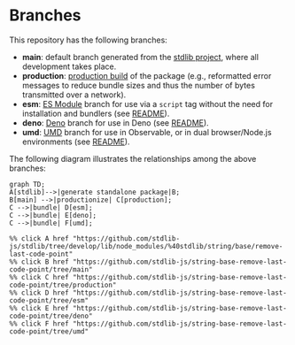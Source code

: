 <!--

@license Apache-2.0

Copyright (c) 2022 The Stdlib Authors.

Licensed under the Apache License, Version 2.0 (the "License");
you may not use this file except in compliance with the License.
You may obtain a copy of the License at

    http://www.apache.org/licenses/LICENSE-2.0

Unless required by applicable law or agreed to in writing, software
distributed under the License is distributed on an "AS IS" BASIS,
WITHOUT WARRANTIES OR CONDITIONS OF ANY KIND, either express or implied.
See the License for the specific language governing permissions and
limitations under the License.

-->

# Branches

This repository has the following branches:

-   **main**: default branch generated from the [stdlib project][stdlib-url], where all development takes place.
-   **production**: [production build][production-url] of the package (e.g., reformatted error messages to reduce bundle sizes and thus the number of bytes transmitted over a network).
-   **esm**: [ES Module][esm-url] branch for use via a `script` tag without the need for installation and bundlers (see [README][esm-readme]).
-   **deno**: [Deno][deno-url] branch for use in Deno (see [README][deno-readme]).
-   **umd**: [UMD][umd-url] branch for use in Observable, or in dual browser/Node.js environments (see [README][umd-readme]).

The following diagram illustrates the relationships among the above branches:

```mermaid
graph TD;
A[stdlib]-->|generate standalone package|B;
B[main] -->|productionize| C[production];
C -->|bundle| D[esm];
C -->|bundle| E[deno];
C -->|bundle| F[umd];

%% click A href "https://github.com/stdlib-js/stdlib/tree/develop/lib/node_modules/%40stdlib/string/base/remove-last-code-point"
%% click B href "https://github.com/stdlib-js/string-base-remove-last-code-point/tree/main"
%% click C href "https://github.com/stdlib-js/string-base-remove-last-code-point/tree/production"
%% click D href "https://github.com/stdlib-js/string-base-remove-last-code-point/tree/esm"
%% click E href "https://github.com/stdlib-js/string-base-remove-last-code-point/tree/deno"
%% click F href "https://github.com/stdlib-js/string-base-remove-last-code-point/tree/umd"
```

[stdlib-url]: https://github.com/stdlib-js/stdlib/tree/develop/lib/node_modules/%40stdlib/string/base/remove-last-code-point
[production-url]: https://github.com/stdlib-js/string-base-remove-last-code-point/tree/production
[deno-url]: https://github.com/stdlib-js/string-base-remove-last-code-point/tree/deno
[deno-readme]: https://github.com/stdlib-js/string-base-remove-last-code-point/blob/deno/README.md
[umd-url]: https://github.com/stdlib-js/string-base-remove-last-code-point/tree/umd
[umd-readme]: https://github.com/stdlib-js/string-base-remove-last-code-point/blob/umd/README.md
[esm-url]: https://github.com/stdlib-js/string-base-remove-last-code-point/tree/esm
[esm-readme]: https://github.com/stdlib-js/string-base-remove-last-code-point/blob/esm/README.md